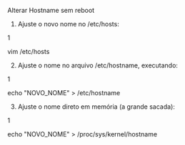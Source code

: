 Alterar Hostname sem reboot

1. Ajuste o novo nome no /etc/hosts:

1

vim /etc/hosts

 
2. Ajuste o nome no arquivo /etc/hostname, executando:

1

 echo "NOVO_NOME" > /etc/hostname


3. Ajuste o nome direto em memória (a grande sacada):

1

echo "NOVO_NOME" > /proc/sys/kernel/hostname